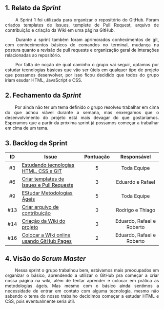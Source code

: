 
## 1. Relato da _Sprint_

<p align="justify">&emsp;&emsp; A Sprint 1 foi utilizada para organizar o repositório do GitHub. Foram criados templates de Issues, templete de Pull Request, arquivo de contribuição e criação da Wiki em uma página GitHub.</p>

<p align="justify">&emsp;&emsp; Durante a sprint também foram aprimorados conhecimentos de git, com conhecimentos básicos de comandos no terminal, mudança na postura quanto a revisão de pull requests e organização geral de interações relacionadas ao repositório.</p>

<p align="justify">&emsp;&emsp; Por falta de noção de qual caminho o grupo vai seguir, optamos por estudar tecnologias básicas que vão ser úteis em qualquer tipo de projeto que possamos desenvolver, por isso ficou decidido que todos do grupo iriam esudar HTML, JavaScript e CSS.</p>
</p>


## 2. Fechamento da _Sprint_
<p align="justify">&emsp;&emsp; Por ainda não ter um tema definido o grupo resolveu trabalhar em cima do que achou viável durante a semana, mas enxergamos que o desenvolvimento do projeto está mais devagar do que gostariamos. Esperamos que a partir da próxima sprint já possamos começar a trabalhar em cima de um tema.
</p>

## 3. Backlog da Sprint

| ID | Issue | Pontuação | Responsável|
|:--:| ------- | :----: | :----: |
| #3 | [Estudando tecnologias HTML, CSS e GIT](https://github.com/fga-eps-mds/2020.2-Anunbis/issues/3) | 5| Toda Equipe|
| #6 | [Criar templates de Issues e Pull Requests](https://github.com/fga-eps-mds/2020.2-Anunbis/issues/6) |3| Eduardo e Rafael |
| #9 | [EStudar Metodologias Ágeis](https://github.com/fga-eps-mds/2020.2-Anunbis/issues/9) |5|Toda Equipe|
| #13 | [Criar arquivo de contribuição](https://github.com/fga-eps-mds/2020.2-Anunbis/issues/13)|3| Rodrigo e Thiago|
| #14 | [Criação da Wiki do projeto](https://github.com/fga-eps-mds/2020.2-Anunbis/issues/14) | 3| Eduardo, Rafael e Roberto |
| #16 | [Colocar a WIki online usando GitHub Pages](https://github.com/fga-eps-mds/2020.2-Anunbis/issues/16) | 2| Eduardo, Rafael e Roberto|

## 4. Visão do _Scrum Master_

<p align="justify">&emsp;&emsp; 
Nessa sprint o grupo trabalhou bem, estávamos mais preocupados em organizar o básico, aprendendo a utilizar o GitHub pra começar a criar nossa página na wiki, além de tentar aprender e colocar em prática as metodologias ágeis. Mas mesmo com o básico ainda sentimos a necessidade de entrar em contato com alguma tecnologia, mesmo não sabendo o tema do nosso trabalho decidimos começar a estudar HTML e CSS, pois eventualmente seria útil.
</p>

<!--

## 2. Reuniões da _Sprint_ 1
<p align="justify">&emsp;&emsp; Durante a sprint o grupo se reuniu três vezes para debater sobre o andamento do projeto e definir responsáveis por trabalhar em problemas específicos de acordo com a disponibilidade e interesse. Durante toda a semana os responsáveis foram organizados da seguinte forma:</p>

* Criação de Templetes para Issues: [Eduardo](https://github.com/oEduardoAfonso) e [Rafael](https://github.com/RcleydsonR)
* Criação do Template de Pull Request: [Rafael](https://github.com/RcleydsonR)
* Batedores para o estudo de Metodologias Ágeis: [Rafael](https://github.com/RcleydsonR) e [Rodrigo](https://github.com/Balbinoo)
* Criação da Wiki do Projeto: [Eduardo](https://github.com/oEduardoAfonso) e [Roberto](https://github.com/mangabeiras)
* Criação do arquivo de contribuição: [Rodrigo](https://github.com/Balbinoo) e [Thiago](https://github.com/thiagohdaqw)-->